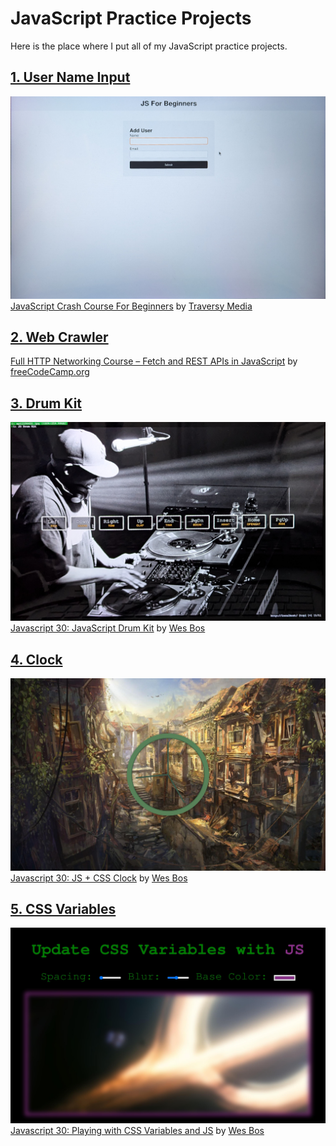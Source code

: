 # JavaScript Practice Projects
Here is the place where I put all of my JavaScript practice projects.
## [1. User Name Input](https://github.com/faitinchan/JavaScript_Practice/tree/main/UserNameInput)
![image](https://github.com/faitinchan/JavaScript_Practice/blob/main/UserNameInput/PXL_20250310_055731912.MP~2%20(1).jpg)
[JavaScript Crash Course For Beginners](https://www.youtube.com/watch?v=hdI2bqOjy3c&t) by [Traversy Media](https://www.youtube.com/@TraversyMedia)
## [2. Web Crawler](https://github.com/faitinchan/JavaScript_Practice/tree/main/WebCrawler)
[Full HTTP Networking Course – Fetch and REST APIs in JavaScript](https://www.youtube.com/watch?v=2JYT5f2isg4) by [freeCodeCamp.org](https://www.youtube.com/@freecodecamp)
## [3. Drum Kit](https://github.com/faitinchan/JavaScript_Practice/tree/main/Drum_Kit)
![image](https://github.com/faitinchan/JavaScript_Practice/blob/main/Drum_Kit/PXL_20250329_210856522.MP~2.jpg)
[Javascript 30: JavaScript Drum Kit](https://javascript30.com/) by [Wes Bos](https://x.com/intent/follow?original_referer=https%3A%2F%2Fjavascript30.com%2F&ref_src=twsrc%5Etfw%7Ctwcamp%5Ebuttonembed%7Ctwterm%5Efollow%7Ctwgr%5Ewesbos&screen_name=wesbos)
## [4. Clock](https://github.com/faitinchan/JavaScript_Practice/tree/main/JS%20%2B%20CSS%20Clock)
![image](https://github.com/faitinchan/JavaScript_Practice/blob/main/JS%20%2B%20CSS%20Clock/Clock.jpg)
[Javascript 30: JS + CSS Clock](https://javascript30.com/) by [Wes Bos](https://x.com/intent/follow?original_referer=https%3A%2F%2Fjavascript30.com%2F&ref_src=twsrc%5Etfw%7Ctwcamp%5Ebuttonembed%7Ctwterm%5Efollow%7Ctwgr%5Ewesbos&screen_name=wesbos)
## [5. CSS Variables](https://github.com/faitinchan/JavaScript_Practice/tree/main/CSS_Variables)
![image](https://github.com/faitinchan/JavaScript_Practice/blob/main/CSS_Variables/Variable.jpg)
[Javascript 30: Playing with CSS Variables and JS](https://javascript30.com/) by [Wes Bos](https://x.com/intent/follow?original_referer=https%3A%2F%2Fjavascript30.com%2F&ref_src=twsrc%5Etfw%7Ctwcamp%5Ebuttonembed%7Ctwterm%5Efollow%7Ctwgr%5Ewesbos&screen_name=wesbos)
